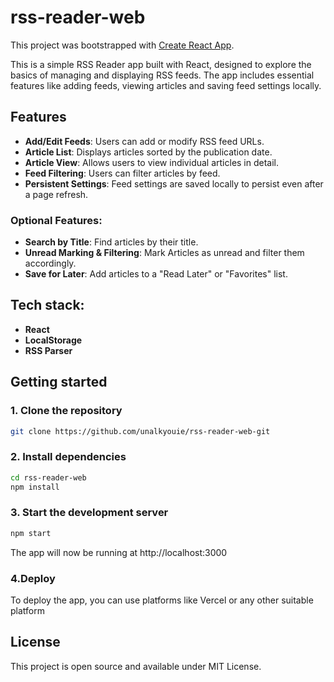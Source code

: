 # rss-reader-web

This project was bootstrapped with [Create React App](https://github.com/facebook/create-react-app).

This is a simple RSS Reader app built with React, designed to explore the basics of managing and displaying RSS feeds. The app includes essential features like adding feeds, viewing articles and saving feed settings locally. 


## Features

- **Add/Edit Feeds**: Users can add or modify RSS feed URLs. 
- **Article List**: Displays articles sorted by the publication date. 
- **Article View**: Allows users to view individual articles in detail. 
- **Feed Filtering**: Users can filter articles by feed. 
- **Persistent Settings**: Feed settings are saved locally to persist even after a page refresh. 

### Optional Features:

- **Search by Title**: Find articles by their title.
- **Unread Marking & Filtering**: Mark Articles as unread and filter them accordingly. 
- **Save for Later**: Add articles to a "Read Later" or "Favorites" list.

## Tech stack: 
- **React**
- **LocalStorage**
- **RSS Parser**

## Getting started 

### 1. Clone the repository

```bash
git clone https://github.com/unalkyouie/rss-reader-web-git
```

### 2. Install dependencies

```bash
cd rss-reader-web
npm install
```

### 3. Start the development server

```bash
npm start
```

The app will now be running at http://localhost:3000

### 4.Deploy

To deploy the app, you can use platforms like Vercel or any other suitable platform 

## License

This project is open source and available under MIT License. 
